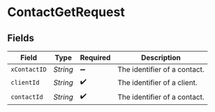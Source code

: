 # ContactGetRequest


## Fields

| Field                        | Type                         | Required                     | Description                  |
| ---------------------------- | ---------------------------- | ---------------------------- | ---------------------------- |
| `xContactID`                 | *String*                     | :heavy_minus_sign:           | The identifier of a contact. |
| `clientId`                   | *String*                     | :heavy_check_mark:           | The identifier of a client.  |
| `contactId`                  | *String*                     | :heavy_check_mark:           | The identifier of a contact. |
